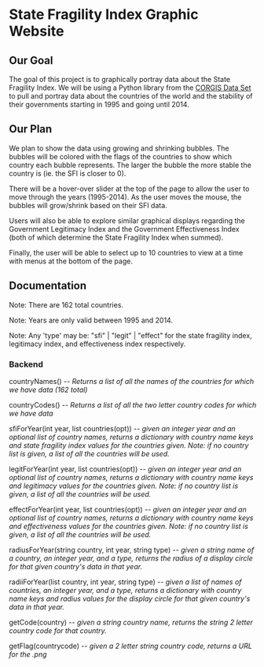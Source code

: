 # State Fragility Index Graphic Website

## Our Goal
The goal of this project is to graphically portray data about the State Fragility Index.
We will be using a Python library from the [CORGIS Data Set](https://think.cs.vt.edu/corgis/python/state_fragility/state_fragility.html) to pull and portray data about the countries of the world and the stability of their governments starting in 1995 and going until 2014. 

## Our Plan
We plan to show the data using growing and shrinking bubbles. The bubbles will be colored with the flags of the countries to show which country each bubble represents. The larger the bubble the more stable the country is (ie. the SFI is closer to 0). 

There will be a hover-over slider at the top of the page to allow the user to move through the years (1995-2014). As the user moves the mouse, the bubbles will grow/shrink based on their SFI data.

Users will also be able to explore similar graphical displays regarding the Government Legitimacy Index and the Government Effectiveness Index (both of which determine the State Fragility Index when summed).

Finally, the user will be able to select up to 10 countries to view at a time with menus at the bottom of the page.

## Documentation
Note: There are 162 total countries. 

Note: Years are only valid between 1995 and 2014.

Note: Any 'type' may be: "sfi" | "legit" | "effect" for the state fragility index, legitimacy index, and effectiveness index respectively.


### Backend
countryNames() -- *Returns a list of all the names of the countries for which we have data (162 total)*

countryCodes() -- *Returns a list of all the two letter country codes for which we have data*

sfiForYear(int year, list countries(opt)) -- *given an integer year and an optional list of country names, returns a dictionary with country name keys and state fragility index values for the countries given. Note: if no country list is given, a list of all the countries will be used.*

legitForYear(int year, list countries(opt)) -- *given an integer year and an optional list of country names, returns a dictionary with country name keys and legitimacy values for the countries given. Note: if no country list is given, a list of all the countries will be used.*

effectForYear(int year, list countries(opt)) -- *given an integer year and an optional list of country names, returns a dictionary with country name keys and effectiveness values for the countries given. Note: if no country list is given, a list of all the countries will be used.*

radiusForYear(string country, int year, string type) -- *given a string name of a country, an integer year, and a type, returns the radius of a display circle for that given country's data in that year.*

radiiForYear(list country, int year, string type) -- *given a list of names of countries, an integer year, and a type, returns a dictionary with country name keys and radius values for the display circle for that given country's data in that year.*

getCode(country) -- *given a string country name, returns the string 2 letter country code for that country.*

getFlag(countrycode) -- *given a 2 letter string country code, returns a URL for the .png*
